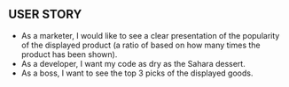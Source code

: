 ## USER STORY
- As a marketer, I would like to see a clear presentation of the popularity of the displayed product (a ratio of based on how many times the product has been shown).
- As a developer, I want my code as dry as the Sahara dessert.
- As a boss, I want to see the top 3 picks of the displayed goods.
